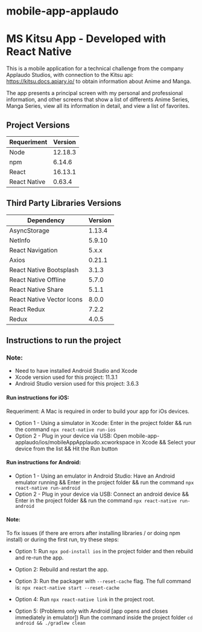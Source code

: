 # mobile-app-applaudo

# MS Kitsu App - Developed with React Native

This is a mobile application for a technical challenge from the company Applaudo Studios, with connection to the Kitsu api: https://kitsu.docs.apiary.io/ to obtain information about Anime and Manga.

The app presents a principal screen with my personal and professional information, and other screens that show a list of differents Anime Series, Manga Series, view all its information in detail, and view a list of favorites.

## Project Versions

| Requeriment  | Version |
| ------------ | ------- |
| Node         | 12.18.3 |
| npm          | 6.14.6  |
| React        | 16.13.1 |
| React Native | 0.63.4  |

## Third Party Libraries Versions

| Dependency                | Version |
| ------------------------- | ------- |
| AsyncStorage              | 1.13.4  |
| NetInfo                   | 5.9.10  |
| React Navigation          | 5.x.x   |
| Axios                     | 0.21.1  |
| React Native Bootsplash   | 3.1.3   |
| React Native Offline      | 5.7.0   |
| React Native Share        | 5.1.1   |
| React Native Vector Icons | 8.0.0   |
| React Redux               | 7.2.2   |
| Redux                     | 4.0.5   |

## Instructions to run the project

### Note:

- Need to have installed Android Studio and Xcode
- Xcode version used for this project: 11.3.1
- Android Studio version used for this project: 3.6.3

#### Run instructions for iOS:

Requeriment: A Mac is required in order to build your app for iOs devices.

- Option 1 - Using a simulator in Xcode: Enter in the project folder && run the command `npx react-native run-ios`
- Option 2 - Plug in your device via USB: Open mobile-app-applaudo/ios/mobileAppApplaudo.xcworkspace in Xcode && Select your device from the list && Hit the Run button

#### Run instructions for Android:

- Option 1 - Using an emulator in Android Studio: Have an Android emulator running && Enter in the project folder && run the command `npx react-native run-android`
- Option 2 - Plug in your device via USB: Connect an android device && Enter in the project folder && run the command `npx react-native run-android`

#### Note:

To fix issues (if there are errors after installing libraries / or doing npm install) or during the first run, try these steps:

- Option 1: Run `npx pod-install ios` in the project folder and then rebuild and re-run the app.

- Option 2: Rebuild and restart the app.

- Option 3: Run the packager with `--reset-cache` flag. The full command is: `npx react-native start --reset-cache`

- Option 4: Run `npx react-native link` in the project root.

- Option 5: (Problems only with Android [app opens and closes immediately in emulator]) Run the command inside the project folder `cd android && ./gradlew clean`
